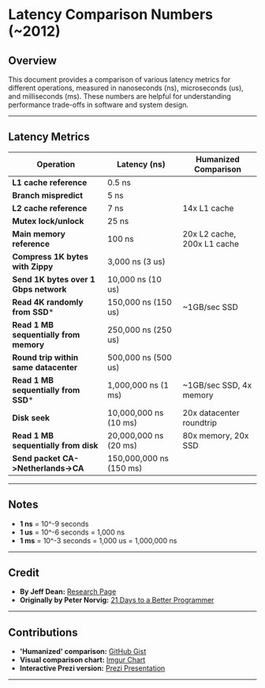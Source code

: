 # Latency Comparison Numbers (~2012)

## Overview
This document provides a comparison of various latency metrics for different operations, measured in nanoseconds (ns), microseconds (us), and milliseconds (ms). These numbers are helpful for understanding performance trade-offs in software and system design.

---

## Latency Metrics

| Operation                                      | Latency (ns)        | Humanized Comparison                      |
|-----------------------------------------------|---------------------|-------------------------------------------|
| **L1 cache reference**                        | 0.5 ns              |                                           |
| **Branch mispredict**                         | 5 ns                |                                           |
| **L2 cache reference**                        | 7 ns                | 14x L1 cache                              |
| **Mutex lock/unlock**                         | 25 ns               |                                           |
| **Main memory reference**                     | 100 ns              | 20x L2 cache, 200x L1 cache               |
| **Compress 1K bytes with Zippy**              | 3,000 ns (3 us)     |                                           |
| **Send 1K bytes over 1 Gbps network**         | 10,000 ns (10 us)   |                                           |
| **Read 4K randomly from SSD***                | 150,000 ns (150 us) | ~1GB/sec SSD                              |
| **Read 1 MB sequentially from memory**        | 250,000 ns (250 us) |                                           |
| **Round trip within same datacenter**         | 500,000 ns (500 us) |                                           |
| **Read 1 MB sequentially from SSD***          | 1,000,000 ns (1 ms) | ~1GB/sec SSD, 4x memory                   |
| **Disk seek**                                  | 10,000,000 ns (10 ms)| 20x datacenter roundtrip                  |
| **Read 1 MB sequentially from disk**          | 20,000,000 ns (20 ms)| 80x memory, 20x SSD                       |
| **Send packet CA->Netherlands->CA**           | 150,000,000 ns (150 ms)|                                           |

---

## Notes
- **1 ns** = 10^-9 seconds
- **1 us** = 10^-6 seconds = 1,000 ns
- **1 ms** = 10^-3 seconds = 1,000 us = 1,000,000 ns

---

## Credit
- **By Jeff Dean:** [Research Page](http://research.google.com/people/jeff/)
- **Originally by Peter Norvig:** [21 Days to a Better Programmer](http://norvig.com/21-days.html#answers)

---

## Contributions
- **'Humanized' comparison:** [GitHub Gist](https://gist.github.com/hellerbarde/2843375)
- **Visual comparison chart:** [Imgur Chart](http://i.imgur.com/k0t1e.png)
- **Interactive Prezi version:** [Prezi Presentation](https://prezi.com/pdkvgys-r0y6/latency-numbers-for-programmers-web-development/latency.txt)

---